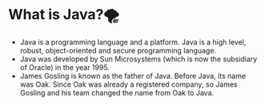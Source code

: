 # What is Java?🌪

- Java is a programming language and a platform. Java is a high level, robust, object-oriented and secure programming language.
- Java was developed by Sun Microsystems (which is now the subsidiary of Oracle) in the year 1995.
- James Gosling is known as the father of Java. Before Java, its name was Oak. Since Oak was already a registered company, so James Gosling and his team changed the name from Oak to Java.
